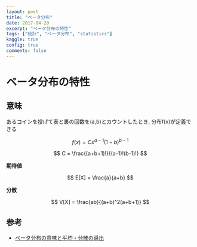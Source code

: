```yaml
---
layout: post
title: "ベータ分布"
date: 2017-04-20
excerpt: "ベータ分布の特性"
tags: ["統計", "ベータ分布", "statistics"]
kaggle: true
config: true
comments: false
---
```


# ベータ分布の特性

## 意味
あるコインを投げて表と裏の回数を(a,b)とカウントしたとき, 分布f(x)が定義できる


$$
f(x) = C x^{a-1}(1-b)^{b-1}
$$

$$
C = \frac{(a+b+1)!}{(a-1)!(b-1)!}
$$

**期待値**  

$$
E[X] = \frac{a}{a+b}
$$

**分散**  

$$
V[X] = \frac{ab}{(a+b)^2(a+b+1)}
$$

## 参考
 - [ベータ分布の意味と平均・分散の導出](https://manabitimes.jp/math/1267)
